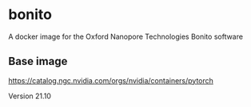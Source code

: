 # bonito
A docker image for the Oxford Nanopore Technologies Bonito software

## Base image
https://catalog.ngc.nvidia.com/orgs/nvidia/containers/pytorch

Version 21.10
